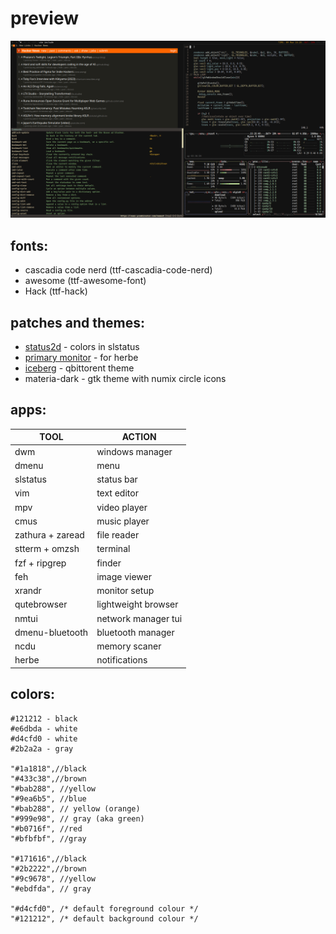 # preview
![](stuff/media.png)
## fonts:
- cascadia code nerd (ttf-cascadia-code-nerd)
- awesome (ttf-awesome-font)
- Hack (ttf-hack)

## patches and themes:
- [status2d](https://dwm.suckless.org/patches/status2d/dwm-status2d-20200508-60bb3df.diff) - colors in slstatus
- [primary monitor](https://github.com/dudik/herbe/pull/21) - for herbe
- [iceberg](https://github.com/maboroshin/qBittorrentDarktheme/blob/master/ICEBERG.qbtheme) - qbittorent theme
- materia-dark - gtk theme with numix circle icons

## apps: 

| TOOL             | ACTION              |
|------------------|---------------------|
| dwm              | windows manager     |
| dmenu            | menu                |
| slstatus         | status bar          |
| vim              | text editor         |
| mpv              | video player        |
| cmus             | music player        |
| zathura + zaread | file reader         |
| stterm + omzsh   | terminal            |
| fzf + ripgrep    | finder              |
| feh              | image viewer        |
| xrandr           | monitor setup       |
| qutebrowser      | lightweight browser |
| nmtui            | network manager tui |
| dmenu-bluetooth  | bluetooth manager   |
| ncdu             | memory scaner       |
| herbe            | notifications       |


## colors:
```
#121212 - black
#e6dbda - white
#d4cfd0 - white
#2b2a2a - gray

"#1a1818",//black
"#433c38",//brown
"#bab288", //yellow
"#9ea6b5", //blue
"#bab288", // yellow (orange)
"#999e98", // gray (aka green)
"#b0716f", //red
"#bfbfbf", //gray

"#171616",//black
"#2b2222",//brown
"#9c9678", //yellow
"#ebdfda", // gray

"#d4cfd0", /* default foreground colour */
"#121212", /* default background colour */

```
